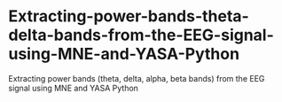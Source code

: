 #  Extracting-power-bands-theta-delta-bands-from-the-EEG-signal-using-MNE-and-YASA-Python
Extracting power bands (theta, delta, alpha, beta bands) from the EEG signal using MNE and YASA Python 
